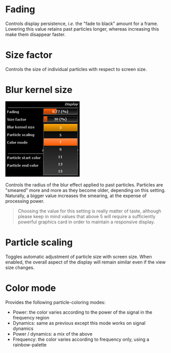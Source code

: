 # Fading
<link type="document" target="Controls">Controls</link>
display persistence, <i>i.e.</i> the "fade to black" amount for a frame. Lowering this value retains
past particles longer, whereas increasing this make them disappear faster.

# Size factor
<link type="document" target="Controls">Controls</link>
the size of individual particles with respect to screen size.

# Blur kernel size
![](../../include/BlurKernelSize.png)

<link type="document" target="Controls">Controls</link>
the radius of the blur effect applied to past particles. Particles are "smeared" more and more as
they become older, depending on this setting. Naturally, a bigger value increases the smearing, at
the expense of processing power.

> Choosing the value for this setting is really matter of taste, although please keep in mind values
that above 5 will require a sufficiently powerful graphics card in order to maintain a responsive
display.

# Particle scaling
Toggles automatic adjustment of particle size with screen size. When enabled, the overall aspect
of the display will remain similar even if the view size changes.

# Color mode
Provides the following particle-coloring modes:
* Power: the color varies according to the power of the signal in the frequency region
* <link type="document" target="Dynamics">Dynamics</link>: same as previous except this mode works on signal dynamics
* Power / dynamics: a mix of the above
* Frequency: the color varies according to frequency only, using a rainbow-palette


